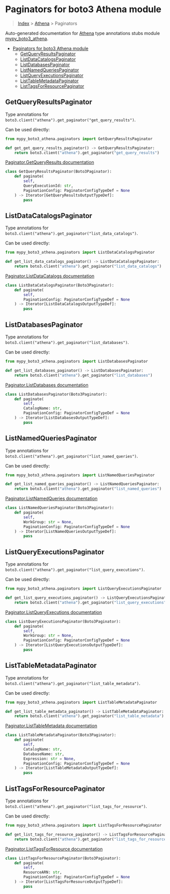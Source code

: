 # Paginators for boto3 Athena module

> [Index](../README.md) > [Athena](./README.md) > Paginators

Auto-generated documentation for [Athena](https://boto3.amazonaws.com/v1/documentation/api/latest/reference/services/athena.html#Athena)
type annotations stubs module [mypy_boto3_athena](https://pypi.org/project/mypy-boto3-athena/).

- [Paginators for boto3 Athena module](#paginators-for-boto3-athena-module)
  - [GetQueryResultsPaginator](#getqueryresultspaginator)
  - [ListDataCatalogsPaginator](#listdatacatalogspaginator)
  - [ListDatabasesPaginator](#listdatabasespaginator)
  - [ListNamedQueriesPaginator](#listnamedqueriespaginator)
  - [ListQueryExecutionsPaginator](#listqueryexecutionspaginator)
  - [ListTableMetadataPaginator](#listtablemetadatapaginator)
  - [ListTagsForResourcePaginator](#listtagsforresourcepaginator)

## GetQueryResultsPaginator

Type annotations for `boto3.client("athena").get_paginator("get_query_results")`.

Can be used directly:

```python
from mypy_boto3_athena.paginators import GetQueryResultsPaginator

def get_get_query_results_paginator() -> GetQueryResultsPaginator:
    return boto3.client("athena").get_paginator("get_query_results")
```

[Paginator.GetQueryResults documentation](https://boto3.amazonaws.com/v1/documentation/api/latest/reference/services/athena.html#Athena.Paginator.GetQueryResults)

```python
class GetQueryResultsPaginator(Boto3Paginator):
    def paginate(
        self,
        QueryExecutionId: str,
        PaginationConfig: PaginatorConfigTypeDef = None
    ) -> Iterator[GetQueryResultsOutputTypeDef]:
        pass
```
## ListDataCatalogsPaginator

Type annotations for `boto3.client("athena").get_paginator("list_data_catalogs")`.

Can be used directly:

```python
from mypy_boto3_athena.paginators import ListDataCatalogsPaginator

def get_list_data_catalogs_paginator() -> ListDataCatalogsPaginator:
    return boto3.client("athena").get_paginator("list_data_catalogs")
```

[Paginator.ListDataCatalogs documentation](https://boto3.amazonaws.com/v1/documentation/api/latest/reference/services/athena.html#Athena.Paginator.ListDataCatalogs)

```python
class ListDataCatalogsPaginator(Boto3Paginator):
    def paginate(
        self,
        PaginationConfig: PaginatorConfigTypeDef = None
    ) -> Iterator[ListDataCatalogsOutputTypeDef]:
        pass
```
## ListDatabasesPaginator

Type annotations for `boto3.client("athena").get_paginator("list_databases")`.

Can be used directly:

```python
from mypy_boto3_athena.paginators import ListDatabasesPaginator

def get_list_databases_paginator() -> ListDatabasesPaginator:
    return boto3.client("athena").get_paginator("list_databases")
```

[Paginator.ListDatabases documentation](https://boto3.amazonaws.com/v1/documentation/api/latest/reference/services/athena.html#Athena.Paginator.ListDatabases)

```python
class ListDatabasesPaginator(Boto3Paginator):
    def paginate(
        self,
        CatalogName: str,
        PaginationConfig: PaginatorConfigTypeDef = None
    ) -> Iterator[ListDatabasesOutputTypeDef]:
        pass
```
## ListNamedQueriesPaginator

Type annotations for `boto3.client("athena").get_paginator("list_named_queries")`.

Can be used directly:

```python
from mypy_boto3_athena.paginators import ListNamedQueriesPaginator

def get_list_named_queries_paginator() -> ListNamedQueriesPaginator:
    return boto3.client("athena").get_paginator("list_named_queries")
```

[Paginator.ListNamedQueries documentation](https://boto3.amazonaws.com/v1/documentation/api/latest/reference/services/athena.html#Athena.Paginator.ListNamedQueries)

```python
class ListNamedQueriesPaginator(Boto3Paginator):
    def paginate(
        self,
        WorkGroup: str = None,
        PaginationConfig: PaginatorConfigTypeDef = None
    ) -> Iterator[ListNamedQueriesOutputTypeDef]:
        pass
```
## ListQueryExecutionsPaginator

Type annotations for `boto3.client("athena").get_paginator("list_query_executions")`.

Can be used directly:

```python
from mypy_boto3_athena.paginators import ListQueryExecutionsPaginator

def get_list_query_executions_paginator() -> ListQueryExecutionsPaginator:
    return boto3.client("athena").get_paginator("list_query_executions")
```

[Paginator.ListQueryExecutions documentation](https://boto3.amazonaws.com/v1/documentation/api/latest/reference/services/athena.html#Athena.Paginator.ListQueryExecutions)

```python
class ListQueryExecutionsPaginator(Boto3Paginator):
    def paginate(
        self,
        WorkGroup: str = None,
        PaginationConfig: PaginatorConfigTypeDef = None
    ) -> Iterator[ListQueryExecutionsOutputTypeDef]:
        pass
```
## ListTableMetadataPaginator

Type annotations for `boto3.client("athena").get_paginator("list_table_metadata")`.

Can be used directly:

```python
from mypy_boto3_athena.paginators import ListTableMetadataPaginator

def get_list_table_metadata_paginator() -> ListTableMetadataPaginator:
    return boto3.client("athena").get_paginator("list_table_metadata")
```

[Paginator.ListTableMetadata documentation](https://boto3.amazonaws.com/v1/documentation/api/latest/reference/services/athena.html#Athena.Paginator.ListTableMetadata)

```python
class ListTableMetadataPaginator(Boto3Paginator):
    def paginate(
        self,
        CatalogName: str,
        DatabaseName: str,
        Expression: str = None,
        PaginationConfig: PaginatorConfigTypeDef = None
    ) -> Iterator[ListTableMetadataOutputTypeDef]:
        pass
```
## ListTagsForResourcePaginator

Type annotations for `boto3.client("athena").get_paginator("list_tags_for_resource")`.

Can be used directly:

```python
from mypy_boto3_athena.paginators import ListTagsForResourcePaginator

def get_list_tags_for_resource_paginator() -> ListTagsForResourcePaginator:
    return boto3.client("athena").get_paginator("list_tags_for_resource")
```

[Paginator.ListTagsForResource documentation](https://boto3.amazonaws.com/v1/documentation/api/latest/reference/services/athena.html#Athena.Paginator.ListTagsForResource)

```python
class ListTagsForResourcePaginator(Boto3Paginator):
    def paginate(
        self,
        ResourceARN: str,
        PaginationConfig: PaginatorConfigTypeDef = None
    ) -> Iterator[ListTagsForResourceOutputTypeDef]:
        pass
```